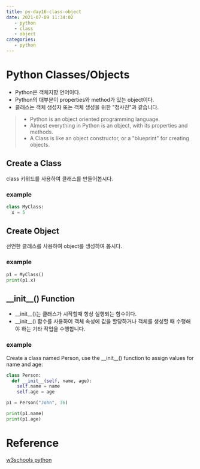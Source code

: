 ```yaml
---
title: py-day16-class-object
date: 2021-07-09 11:34:02
   - python 
   - class
   - object
categories: 
   - python
---
```


# Python Classes/Objects
- Python은 객체지향 언어이다. 
- Python의 대부분이 properties와 method가 있는 object이다. 
- 클래스는 객체 생성자 또는 객체 생성을 위한 "청사진"과 같습니다.

>- Python is an object oriented programming language.
>- Almost everything in Python is an object, with its properties and methods.
>- A Class is like an object constructor, or a "blueprint" for creating objects.

## Create a Class
class 키워드를 사용하여 클래스를 만들어봅시다. 

### example
``` python
class MyClass:
  x = 5
```

## Create Object
선언한 클래스를 사용하여 object를 생성하여 봅시다. 

### example
``` python
p1 = MyClass()
print(p1.x)
```

## &#95;&#95;init&#95;&#95;() Function
- &#95;&#95;init&#95;&#95;()는 클래스가 시작할때 항상 실행되는 함수이다.
- &#95;&#95;init&#95;&#95;() 함수를 사용하여 객체 속성에 값을 할당하거나 객체를 생성할 때 수행해야 하는 기타 작업을 수행합니다.

### example
Create a class named Person, use the &#95;&#95;init&#95;&#95;() function to assign values for name and age:
``` python
class Person:
  def __init__(self, name, age):
    self.name = name
    self.age = age

p1 = Person("John", 36)

print(p1.name)
print(p1.age)
```

# Reference
[w3schools python](https://www.w3schools.com/python)